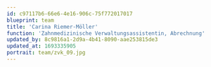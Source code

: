```yaml
---
id: c97117b6-66e6-4e16-906c-75f772017017
blueprint: team
title: 'Carina Riemer-Möller'
function: 'Zahnmedizinische Verwaltungsassistentin, Abrechnung'
updated_by: 8c9816a1-2d9a-4b41-8090-aae253815de3
updated_at: 1693335905
portrait: team/zvk_09.jpg
---
```


